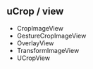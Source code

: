 uCrop / view
-------------
- CropImageView
- GestureCropImageView
- OverlayView
- TransformImageView
- UCropView